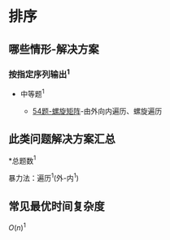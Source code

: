 # 排序

## 哪些情形-解决方案

### 按指定序列输出$^1$

+ 中等题$^1$

  + [54题-螺旋矩阵]-由外向内遍历、螺旋遍历

## 此类问题解决方案汇总

\*总题数$^1$

暴力法：遍历$^1$(外-内$^1$)

## 常见最优时间复杂度

$O(n)^1$

<!-- 题目链接 -->
[54题-螺旋矩阵]:54-SpiralMatrix.md
